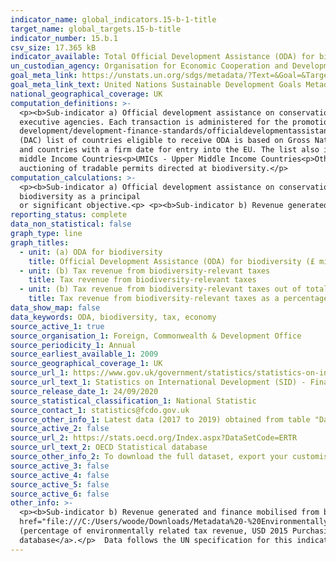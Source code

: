 ```yaml
---
indicator_name: global_indicators.15-b-1-title
target_name: global_targets.15-b-title
indicator_number: 15.b.1
csv_size: 17.365 kB
indicator_available: Total Official Development Assistance (ODA) for biodiversity
un_custodian_agency: Organisation for Economic Cooperation and Development (OECD)
goal_meta_link: https://unstats.un.org/sdgs/metadata/?Text=&Goal=&Target=15.b
goal_meta_link_text: United Nations Sustainable Development Goals Metadata
national_geographical_coverage: UK
computation_definitions: >-
  <p><b>Sub-indicator a) Official development assistance on conservation and sustainable use of biodiversity</b><p>Official Development Assistance (ODA) - Resource flows to developing countries and multilateral organisations provided by official agencies (e.g. the UK Government) or their
  executive agencies. Each transaction is administered for the promotion of the economic development and welfare of developing countries and is concessional in character. More information on ODA can be found on the <a href="http://www.oecd.org/development/financing-sustainable-
  development/development-finance-standards/officialdevelopmentassistancedefinitionandcoverage.htm">OECD website</a>. ODA recipients are broken down in groups according to their Gross National Income (GNI) per capita.<p>Country income classification - The Development Assistance Committee
  (DAC) list of countries eligible to receive ODA is based on Gross National Income per capita as published by the <a href="https://data.worldbank.org/indicator/NY.GNP.PCAP.CD">World Bank</a>. All low and middle income countries are included, with the exception of G8 members, EU members,
  and countries with a firm date for entry into the EU. The list also includes all Least Developed Countries (LDCs) as defined by the <a href = "https://www.un.org/ohrlls/content/least-developed-countries%20">United Nations (UN)</a>.<p>LDCs - Least Developed Countries<p>LMICs - Lower-
  middle Income Countries<p>UMICs - Upper Middle Income Countries<p>Other LICs - Other Low Income Countries<p><b>Sub-indicator b) Revenue generated and finance mobilised from biodiversity-relevant economic instruments</b><p> <p>Biodiversity-relevant taxes - Revenue raised from taxes and
  auctioning of tradable permits directed at biodiversity.</p>
computation_calculations: >-
  <p><b>Sub-indicator a) Official development assistance on conservation and sustainable use of biodiversity</b><p>Values given are the sum of all UK ODA in a target year that have a SectorPurposeCode (CRScode) = 41030. This code relates to ODA flows that have
  biodiversity as a principal
  or significant objective.<p> <p><b>Sub-indicator b) Revenue generated and finance mobilised from biodiversity-relevant economic instruments</b><p>No calculations were required as data are available straight from the source</p>
reporting_status: complete
data_non_statistical: false
graph_type: line
graph_titles:
  - unit: (a) ODA for biodiversity
    title: Official Development Assistance (ODA) for biodiversity (£ millions)
  - unit: (b) Tax revenue from biodiversity-relevant taxes
    title: Tax revenue from biodiversity-relevant taxes
  - unit: (b) Tax revenue from biodiversity-relevant taxes out of total tax revenue
    title: Tax revenue from biodiversity-relevant taxes as a percentage of total tax revenue
data_show_map: false
data_keywords: ODA, biodiversity, tax, economy
source_active_1: true
source_organisation_1: Foreign, Commonwealth & Development Office
source_periodicity_1: Annual
source_earliest_available_1: 2009
source_geographical_coverage_1: UK
source_url_1: https://www.gov.uk/government/statistics/statistics-on-international-development-final-uk-aid-spend-2019
source_url_text_1: Statistics on International Development (SID) - Final UK Aid Spend 2019
source_release_date_1: 24/09/2020
source_statistical_classification_1: National Statistic
source_contact_1: statistics@fcdo.gov.uk
source_other_info_1: Latest data (2017 to 2019) obtained from table "Data underlying the SID publication". Previous data (2009 to 2016) is available from [SID for 2017](https://www.gov.uk/government/statistics/statistics-on-international-development-2017)
source_active_2: false
source_url_2: https://stats.oecd.org/Index.aspx?DataSetCode=ERTR
source_url_text_2: OECD Statistical database
source_other_info_2: To download the full dataset, export your customised table as a text file (csv) rather than an Excel file.
source_active_3: false
source_active_4: false
source_active_5: false
source_active_6: false
other_info: >-
  <p><b>Sub-indicator b) Revenue generated and finance mobilised from biodiversity-relevant economic instruments</b><p>Further information on Tax revenue from biodiversity-relevant economic instruments is available in the <a
  href="file:///C:/Users/woode/Downloads/Metadata%20-%20Environmentally%20related%20tax%20revenue%20(2).pdf">Environmentally related tax revenue Dataset Documentation (PDF 0.18 MB)</a><p> Other environmentally related tax revenue are available from the source, in addition to further units
  (percentage of environmentally related tax revenue, USD 2015 Purchasing Power Parity (PPP), and USD 2015 PPP per capita).<p>Further information on taxes and the associated tax revenue is available on the <a href="http://oe.cd/pine"> OECD Policy Instruments for the Environment (PINE)
  database</a>.</p>  Data follows the UN specification for this indicator. This indicator has not been identified in collaboration with topic experts.
---
```

